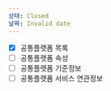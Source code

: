 ```yaml
---
상태: Closed
날짜: Invalid date
---
```

- [x] 공통플랫폼 목록
- [ ] 공통플랫폼 속성
- [ ] 공통플랫폼 기준정보
- [ ] 공통플랫폼 서비스 연관정보